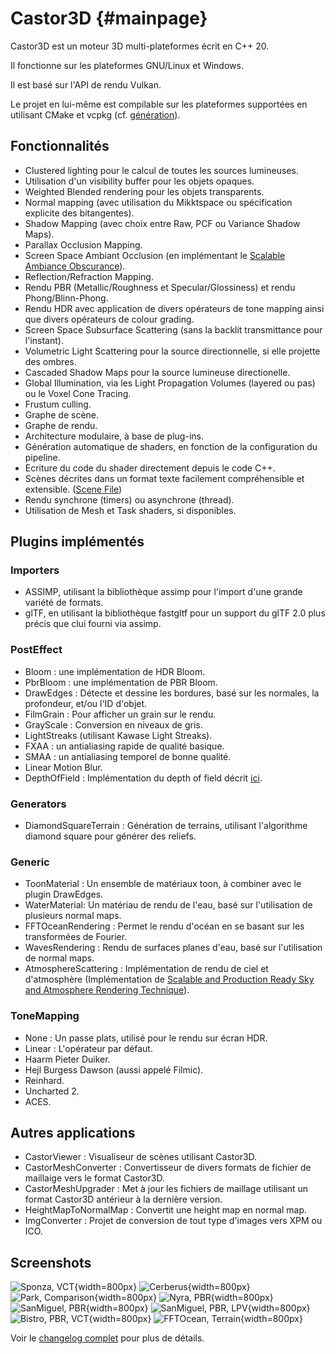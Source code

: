 ﻿Castor3D	{#mainpage}
========

Castor3D est un moteur 3D multi-plateformes écrit en C++ 20.

Il fonctionne sur les plateformes GNU/Linux et Windows.

Il est basé sur l'API de rendu Vulkan.

Le projet en lui-même est compilable sur les plateformes supportées en utilisant CMake et vcpkg (cf. [génération](Build-French.md)).

## Fonctionnalités

- Clustered lighting pour le calcul de toutes les sources lumineuses.
- Utilisation d'un visibility buffer pour les objets opaques.
- Weighted Blended rendering pour les objets transparents.
- Normal mapping (avec utilisation du Mikktspace ou spécification explicite des bitangentes).
- Shadow Mapping (avec choix entre Raw, PCF ou Variance Shadow Maps).
- Parallax Occlusion Mapping.
- Screen Space Ambiant Occlusion (en implémentant le [Scalable Ambiance Obscurance](https://casual-effects.com/research/McGuire2012SAO/index.html)).
- Reflection/Refraction Mapping.
- Rendu PBR (Metallic/Roughness et Specular/Glossiness) et rendu Phong/Blinn-Phong.
- Rendu HDR avec application de divers opérateurs de tone mapping ainsi que divers opérateurs de colour grading.
- Screen Space Subsurface Scattering (sans la backlit transmittance pour l'instant).
- Volumetric Light Scattering pour la source directionnelle, si elle projette des ombres.
- Cascaded Shadow Maps pour la source lumineuse directionelle.
- Global Illumination, via les Light Propagation Volumes (layered ou pas) ou le Voxel Cone Tracing.
- Frustum culling.
- Graphe de scène.
- Graphe de rendu.
- Architecture modulaire, à base de plug-ins.
- Génération automatique de shaders, en fonction de la configuration du pipeline.
- Ecriture du code du shader directement depuis le code C++.
- Scènes décrites dans un format texte facilement compréhensible et extensible. ([Scene File](SceneFile-French.md))
- Rendu synchrone (timers) ou asynchrone (thread).
- Utilisation de Mesh et Task shaders, si disponibles.

## Plugins implémentés

### Importers
- ASSIMP, utilisant la bibliothèque assimp pour l'import d'une grande variété de formats.
- glTF, en utilisant la bibliothèque fastgltf pour un support du glTF 2.0 plus précis que clui fourni via assimp.

### PostEffect
- Bloom : une implémentation de HDR Bloom.
- PbrBloom : une implémentation de PBR Bloom.
- DrawEdges : Détecte et dessine les bordures, basé sur les normales, la profondeur, et/ou l'ID d'objet.
- FilmGrain : Pour afficher un grain sur le rendu.
- GrayScale : Conversion en niveaux de gris.
- LightStreaks (utilisant Kawase Light Streaks).
- FXAA : un antialiasing rapide de qualité basique.
- SMAA : un antialiasing temporel de bonne qualité.
- Linear Motion Blur.
- DepthOfField : Implémentation du depth of field décrit [ici](https://pixelmischiefblog.wordpress.com/2016/11/25/bokeh-depth-of-field/).

### Generators
- DiamondSquareTerrain : Génération de terrains, utilisant l'algorithme diamond square pour générer des reliefs.

### Generic
- ToonMaterial : Un ensemble de matériaux toon, à combiner avec le plugin DrawEdges.
- WaterMaterial: Un matériau de rendu de l'eau, basé sur l'utilisation de plusieurs normal maps.
- FFTOceanRendering : Permet le rendu d'océan en se basant sur les transformées de Fourier.
- WavesRendering : Rendu de surfaces planes d'eau, basé sur l'utilisation de normal maps.
- AtmosphereScattering : Implémentation de rendu de ciel et d'atmosphère (Implémentation de [Scalable and Production Ready Sky and Atmosphere Rendering Technique](https://sebh.github.io/publications/egsr2020.pdf)).

### ToneMapping
- None : Un passe plats, utilisé pour le rendu sur écran HDR.
- Linear : L'opérateur par défaut.
- Haarm Pieter Duiker.
- Hejl Burgess Dawson (aussi appelé Filmic).
- Reinhard.
- Uncharted 2.
- ACES.

## Autres applications

- CastorViewer : Visualiseur de scènes utilisant Castor3D.
- CastorMeshConverter : Convertisseur de divers formats de fichier de maillaige vers le format Castor3D.
- CastorMeshUpgrader : Met à jour les fichiers de maillage utilisant un format Castor3D antérieur à la dernière version.
- HeightMapToNormalMap : Convertit une height map en normal map.
- ImgConverter : Projet de conversion de tout type d'images vers XPM ou ICO.

## Screenshots

![Sponza, VCT](http://dragonjoker.github.io/Castor3D/img/Sponza-PBR-VCT-Small.png){width=800px}
![Cerberus](http://dragonjoker.github.io/Castor3D/img/Cerberus-PBR-Small.png){width=800px}
![Park, Comparison](http://dragonjoker.github.io/Castor3D/img/Park-Small.png){width=800px}
![Nyra, PBR](http://dragonjoker.github.io/Castor3D/img/Nyra-PBR-MR-Small.png){width=800px}
![SanMiguel, PBR](http://dragonjoker.github.io/Castor3D/img/SanMiguel-PBR-SG-Small.png){width=800px}
![SanMiguel, PBR, LPV](http://dragonjoker.github.io/Castor3D/img/SanMiguel-PBR-SG-LPV-Small.png){width=800px}
![Bistro, PBR, VCT](http://dragonjoker.github.io/Castor3D/img/Bistro-PBR-VCT-Small.png){width=800px}
![FFTOcean, Terrain](http://dragonjoker.github.io/Castor3D/img/FFTOcean-Terrain-Small.png){width=800px}

Voir le [changelog complet](ChangeLog-French.md) pour plus de détails.
